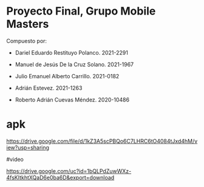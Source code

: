 # Proyecto Final, Grupo Mobile Masters

Compuesto por: 

- Dariel Eduardo Restituyo Polanco. 2021-2291

- Manuel de Jesús De la Cruz Solano. 2021-1967

- Julio Emanuel Alberto Carrillo. 2021-0182

- Adrián Estevez. 2021-1263

- Roberto Adrián Cuevas Méndez. 2020-10486

# apk
https://drive.google.com/file/d/1kZ3A5scPBQo6C7LHRC6tO4084tJxd4hM/view?usp=sharing

#video

https://drive.google.com/uc?id=1bQLPdZuwWXz-4fsKItkhtXQaD6e0ba6D&export=download
